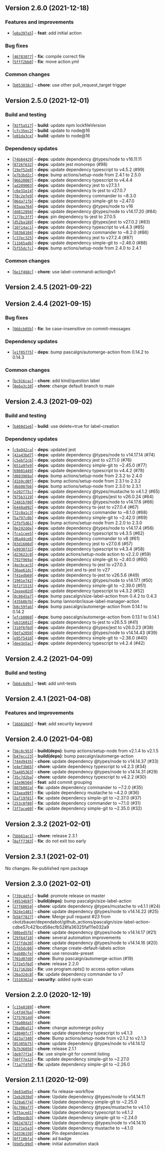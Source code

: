 ## Version 2.6.0 (2021-12-18)

### Features and improvements

* [[`e0a397a5`](https://github.com/ckotzbauer&#x2F;changelog-generator/commit/e0a397a5)] - **feat**: add initial action

### Bug fixes

* [[`46783077`](https://github.com/ckotzbauer&#x2F;changelog-generator/commit/46783077)] - **fix**: compile correct file
* [[`5fff2bb8`](https://github.com/ckotzbauer&#x2F;changelog-generator/commit/5fff2bb8)] - **fix**: move action.yml

### Common changes

* [[`b053038c`](https://github.com/ckotzbauer&#x2F;changelog-generator/commit/b053038c)] - **chore**: use other pull_request_target trigger


## Version 2.5.0 (2021-12-01)

### Build and testing

* [[`92f5a517`](https://github.com/ckotzbauer&#x2F;changelog-generator/commit/92f5a517)] - **build**: update npm lockfileVersion
* [[`cfc35ec2`](https://github.com/ckotzbauer&#x2F;changelog-generator/commit/cfc35ec2)] - **build**: update to node@16
* [[`e01da3ce`](https://github.com/ckotzbauer&#x2F;changelog-generator/commit/e01da3ce)] - **build**: update to node@16

### Dependency updates

* [[`74b84429`](https://github.com/ckotzbauer&#x2F;changelog-generator/commit/74b84429)] - **deps**: update dependency @types&#x2F;node to v16.11.11
* [[`8726f632`](https://github.com/ckotzbauer&#x2F;changelog-generator/commit/8726f632)] - **deps**: update jest monorepo (#98)
* [[`19ef52e8`](https://github.com/ckotzbauer&#x2F;changelog-generator/commit/19ef52e8)] - **deps**: update dependency typescript to v4.5.2 (#99)
* [[`e7b3bd2c`](https://github.com/ckotzbauer&#x2F;changelog-generator/commit/e7b3bd2c)] - **deps**: bump actions&#x2F;setup-node from 2.4.1 to 2.5.0
* [[`96620007`](https://github.com/ckotzbauer&#x2F;changelog-generator/commit/96620007)] - **deps**: update dependency typescript to v4.4.4
* [[`ad209003`](https://github.com/ckotzbauer&#x2F;changelog-generator/commit/ad209003)] - **deps**: update dependency jest to v27.3.1
* [[`c6e31e14`](https://github.com/ckotzbauer&#x2F;changelog-generator/commit/c6e31e14)] - **deps**: update dependency ts-jest to v27.0.7
* [[`f8c2efe9`](https://github.com/ckotzbauer&#x2F;changelog-generator/commit/f8c2efe9)] - **deps**: update dependency commander to ~8.3.0
* [[`06da71fb`](https://github.com/ckotzbauer&#x2F;changelog-generator/commit/06da71fb)] - **deps**: update dependency simple-git to ~2.47.0
* [[`03aaa764`](https://github.com/ckotzbauer&#x2F;changelog-generator/commit/03aaa764)] - **deps**: update dependency @types&#x2F;node to v16
* [[`dd812894`](https://github.com/ckotzbauer&#x2F;changelog-generator/commit/dd812894)] - **deps**: update dependency @types&#x2F;node to v14.17.20 (#84)
* [[`177bc3ff`](https://github.com/ckotzbauer&#x2F;changelog-generator/commit/177bc3ff)] - **deps**: pin dependency ts-jest to 27.0.5
* [[`d52ba189`](https://github.com/ckotzbauer&#x2F;changelog-generator/commit/d52ba189)] - **deps**: update dependency @types&#x2F;jest to v27.0.2 (#83)
* [[`10714ac1`](https://github.com/ckotzbauer&#x2F;changelog-generator/commit/10714ac1)] - **deps**: update dependency typescript to v4.4.3 (#85)
* [[`583b8104`](https://github.com/ckotzbauer&#x2F;changelog-generator/commit/583b8104)] - **deps**: update dependency commander to ~8.2.0 (#86)
* [[`c37ec325`](https://github.com/ckotzbauer&#x2F;changelog-generator/commit/c37ec325)] - **deps**: update dependency jest to v27.2.4 (#87)
* [[`11b65adb`](https://github.com/ckotzbauer&#x2F;changelog-generator/commit/11b65adb)] - **deps**: update dependency simple-git to ~2.46.0 (#88)
* [[`5f55dcfc`](https://github.com/ckotzbauer&#x2F;changelog-generator/commit/5f55dcfc)] - **deps**: bump actions&#x2F;setup-node from 2.4.0 to 2.4.1

### Common changes

* [[`6e1f468c`](https://github.com/ckotzbauer&#x2F;changelog-generator/commit/6e1f468c)] - **chore**: use label-command-action@v1


## Version 2.4.5 (2021-09-22)


## Version 2.4.4 (2021-09-15)

### Bug fixes

* [[`066cb05b`](https://github.com/ckotzbauer&#x2F;changelog-generator/commit/066cb05b)] - **fix**: be case-insensitive on commit-messages

### Dependency updates

* [[`e1f05775`](https://github.com/ckotzbauer&#x2F;changelog-generator/commit/e1f05775)] - **deps**: bump pascalgn&#x2F;automerge-action from 0.14.2 to 0.14.3

### Common changes

* [[`bc916cac`](https://github.com/ckotzbauer&#x2F;changelog-generator/commit/bc916cac)] - **chore**: add kind&#x2F;question label
* [[`8e6a3c10`](https://github.com/ckotzbauer&#x2F;changelog-generator/commit/8e6a3c10)] - **chore**: change default branch to main


## Version 2.4.3 (2021-09-02)

### Build and testing

* [[`b460d1e6`](https://github.com/ckotzbauer&#x2F;changelog-generator/commit/b460d1e6)] - **build**: use delete&#x3D;true for label-creation

### Dependency updates

* [[`c9a942ca`](https://github.com/ckotzbauer&#x2F;changelog-generator/commit/c9a942ca)] - **deps**: updated jest
* [[`42a43bd7`](https://github.com/ckotzbauer&#x2F;changelog-generator/commit/42a43bd7)] - **deps**: update dependency @types&#x2F;node to v14.17.14 (#74)
* [[`c5ebf2cb`](https://github.com/ckotzbauer&#x2F;changelog-generator/commit/c5ebf2cb)] - **deps**: update dependency jest to v27.1.0 (#76)
* [[`651a9fe9`](https://github.com/ckotzbauer&#x2F;changelog-generator/commit/651a9fe9)] - **deps**: update dependency simple-git to ~2.45.0 (#77)
* [[`69601449`](https://github.com/ckotzbauer&#x2F;changelog-generator/commit/69601449)] - **deps**: update dependency typescript to v4.4.2 (#78)
* [[`d603969a`](https://github.com/ckotzbauer&#x2F;changelog-generator/commit/d603969a)] - **deps**: bump actions&#x2F;setup-node from 2.3.2 to 2.4.0
* [[`d1b9cd0f`](https://github.com/ckotzbauer&#x2F;changelog-generator/commit/d1b9cd0f)] - **deps**: bump actions&#x2F;setup-node from 2.3.1 to 2.3.2
* [[`4bb087b6`](https://github.com/ckotzbauer&#x2F;changelog-generator/commit/4bb087b6)] - **deps**: bump actions&#x2F;setup-node from 2.3.0 to 2.3.1
* [[`e202f75c`](https://github.com/ckotzbauer&#x2F;changelog-generator/commit/e202f75c)] - **deps**: update dependency @types&#x2F;mustache to v4.1.2 (#65)
* [[`975b3119`](https://github.com/ckotzbauer&#x2F;changelog-generator/commit/975b3119)] - **deps**: update dependency @types&#x2F;jest to v26.0.24 (#64)
* [[`2481b700`](https://github.com/ckotzbauer&#x2F;changelog-generator/commit/2481b700)] - **deps**: update dependency @types&#x2F;node to v14.17.6 (#66)
* [[`6448a092`](https://github.com/ckotzbauer&#x2F;changelog-generator/commit/6448a092)] - **deps**: update dependency ts-jest to v27.0.4 (#67)
* [[`72c0a1c3`](https://github.com/ckotzbauer&#x2F;changelog-generator/commit/72c0a1c3)] - **deps**: update dependency commander to ~8.1.0 (#68)
* [[`5a797c0b`](https://github.com/ckotzbauer&#x2F;changelog-generator/commit/5a797c0b)] - **deps**: update dependency simple-git to ~2.42.0 (#69)
* [[`2fbf5d61`](https://github.com/ckotzbauer&#x2F;changelog-generator/commit/2fbf5d61)] - **deps**: bump actions&#x2F;setup-node from 2.2.0 to 2.3.0
* [[`0e192dde`](https://github.com/ckotzbauer&#x2F;changelog-generator/commit/0e192dde)] - **deps**: update dependency @types&#x2F;node to v14.17.4 (#56)
* [[`fca1cee5`](https://github.com/ckotzbauer&#x2F;changelog-generator/commit/fca1cee5)] - **deps**: update dependency typescript to v4.3.5 (#62)
* [[`d6a44ce6`](https://github.com/ckotzbauer&#x2F;changelog-generator/commit/d6a44ce6)] - **deps**: update dependency commander to v8 (#61)
* [[`03d1608d`](https://github.com/ckotzbauer&#x2F;changelog-generator/commit/03d1608d)] - **deps**: update dependency jest to v27.0.6 (#57)
* [[`e9930732`](https://github.com/ckotzbauer&#x2F;changelog-generator/commit/e9930732)] - **deps**: update dependency typescript to v4.3.4 (#58)
* [[`d23622c0`](https://github.com/ckotzbauer&#x2F;changelog-generator/commit/d23622c0)] - **deps**: update actions&#x2F;setup-node action to v2.2.0 (#59)
* [[`792f969a`](https://github.com/ckotzbauer&#x2F;changelog-generator/commit/792f969a)] - **deps**: update dependency simple-git to ~2.40.0 (#60)
* [[`4ecbcac5`](https://github.com/ckotzbauer&#x2F;changelog-generator/commit/4ecbcac5)] - **deps**: update dependency ts-jest to v27.0.3
* [[`30ae61dc`](https://github.com/ckotzbauer&#x2F;changelog-generator/commit/30ae61dc)] - **deps**: update jest and ts-jest to v27
* [[`f41edb69`](https://github.com/ckotzbauer&#x2F;changelog-generator/commit/f41edb69)] - **deps**: update dependency ts-jest to v26.5.6 (#49)
* [[`1901e742`](https://github.com/ckotzbauer&#x2F;changelog-generator/commit/1901e742)] - **deps**: update dependency @types&#x2F;node to v14.17.1 (#50)
* [[`6f2f1515`](https://github.com/ckotzbauer&#x2F;changelog-generator/commit/6f2f1515)] - **deps**: update dependency simple-git to ~2.39.0 (#51)
* [[`2eeee02d`](https://github.com/ckotzbauer&#x2F;changelog-generator/commit/2eeee02d)] - **deps**: update dependency typescript to v4.3.2 (#52)
* [[`0c8645a7`](https://github.com/ckotzbauer&#x2F;changelog-generator/commit/0c8645a7)] - **deps**: bump pascalgn&#x2F;size-label-action from 0.4.2 to 0.4.3
* [[`435b8b7b`](https://github.com/ckotzbauer&#x2F;changelog-generator/commit/435b8b7b)] - **deps**: bump lannonbr&#x2F;issue-label-manager-action
* [[`b8c59fab`](https://github.com/ckotzbauer&#x2F;changelog-generator/commit/b8c59fab)] - **deps**: bump pascalgn&#x2F;automerge-action from 0.14.1 to 0.14.2
* [[`efcb0060`](https://github.com/ckotzbauer&#x2F;changelog-generator/commit/efcb0060)] - **deps**: bump pascalgn&#x2F;automerge-action from 0.13.1 to 0.14.1
* [[`eb316012`](https://github.com/ckotzbauer&#x2F;changelog-generator/commit/eb316012)] - **deps**: update dependency ts-jest to v26.5.5 (#41)
* [[`310f6f6d`](https://github.com/ckotzbauer&#x2F;changelog-generator/commit/310f6f6d)] - **deps**: update dependency @types&#x2F;jest to v26.0.23 (#38)
* [[`0dfa2050`](https://github.com/ckotzbauer&#x2F;changelog-generator/commit/0dfa2050)] - **deps**: update dependency @types&#x2F;node to v14.14.43 (#39)
* [[`e95f5410`](https://github.com/ckotzbauer&#x2F;changelog-generator/commit/e95f5410)] - **deps**: update dependency simple-git to ~2.38.0 (#40)
* [[`dee3e5ac`](https://github.com/ckotzbauer&#x2F;changelog-generator/commit/dee3e5ac)] - **deps**: update dependency typescript to v4.2.4 (#42)


## Version 2.4.2 (2021-04-09)

### Build and testing

* [[`bb6c6d9c`](https://github.com/ckotzbauer&#x2F;changelog-generator/commit/bb6c6d9c)] - **test**: add unit-tests


## Version 2.4.1 (2021-04-08)

### Features and improvements

* [[`16b610d3`](https://github.com/ckotzbauer&#x2F;changelog-generator/commit/16b610d3)] - **feat**: add security keyword


## Version 2.4.0 (2021-04-08)

* [[`56c8c953`](https://github.com/ckotzbauer&#x2F;changelog-generator/commit/56c8c953)] - **build(deps)**: bump actions&#x2F;setup-node from v2.1.4 to v2.1.5
* [[`b47ecc23`](https://github.com/ckotzbauer&#x2F;changelog-generator/commit/b47ecc23)] - **build(deps)**: bump pascalgn&#x2F;automerge-action
* [[`744d9435`](https://github.com/ckotzbauer&#x2F;changelog-generator/commit/744d9435)] - **chore**: update dependency @types&#x2F;node to v14.14.37 (#33)
* [[`e4ef3b65`](https://github.com/ckotzbauer&#x2F;changelog-generator/commit/e4ef3b65)] - **chore**: update dependency typescript to v4.2.3 (#34)
* [[`5a405363`](https://github.com/ckotzbauer&#x2F;changelog-generator/commit/5a405363)] - **chore**: update dependency @types&#x2F;node to v14.14.31 (#29)
* [[`35c7d2ba`](https://github.com/ckotzbauer&#x2F;changelog-generator/commit/35c7d2ba)] - **chore**: update dependency typescript to v4.2.2 (#30)
* [[`12e96504`](https://github.com/ckotzbauer&#x2F;changelog-generator/commit/12e96504)] - **feat**: add commit grouping
* [[`807b802a`](https://github.com/ckotzbauer&#x2F;changelog-generator/commit/807b802a)] - **fix**: update dependency commander to ~7.2.0 (#35)
* [[`23aea99f`](https://github.com/ckotzbauer&#x2F;changelog-generator/commit/23aea99f)] - **fix**: update dependency mustache to ~4.2.0 (#36)
* [[`2af19f81`](https://github.com/ckotzbauer&#x2F;changelog-generator/commit/2af19f81)] - **fix**: update dependency simple-git to ~2.37.0 (#37)
* [[`253c0f80`](https://github.com/ckotzbauer&#x2F;changelog-generator/commit/253c0f80)] - **fix**: update dependency commander to ~7.1.0 (#31)
* [[`3f7ace60`](https://github.com/ckotzbauer&#x2F;changelog-generator/commit/3f7ace60)] - **fix**: update dependency simple-git to ~2.35.0 (#32)

## Version 2.3.2 (2021-02-01)

* [[`5bb61ac1`](https://github.com/ckotzbauer&#x2F;changelog-generator/commit/5bb61ac1)] - **chore**: release 2.3.1
* [[`8aff7383`](https://github.com/ckotzbauer&#x2F;changelog-generator/commit/8aff7383)] - **fix**: do not exit too early

## Version 2.3.1 (2021-02-01)

No changes. Re-published npm package

## Version 2.3.0 (2021-02-01)

* [[`739c4dfc`](https://github.com/ckotzbauer&#x2F;changelog-generator/commit/739c4dfc)] - **build**: promote release on master
* [[`49534b97`](https://github.com/ckotzbauer&#x2F;changelog-generator/commit/49534b97)] - **build(deps)**: bump pascalgn&#x2F;size-label-action
* [[`27f68654`](https://github.com/ckotzbauer&#x2F;changelog-generator/commit/27f68654)] - **chore**: update dependency @types&#x2F;mustache to v4.1.1 (#24)
* [[`824e1481`](https://github.com/ckotzbauer&#x2F;changelog-generator/commit/824e1481)] - **chore**: update dependency @types&#x2F;node to v14.14.22 (#25)
* [[`b56f7827`](https://github.com/ckotzbauer&#x2F;changelog-generator/commit/b56f7827)] - **chore**: Merge pull request #23 from ckotzbauer&#x2F;dependabot&#x2F;github_actions&#x2F;pascalgn&#x2F;size-label-action-cdbe57c421bcd58ecfb528fa36325faf11e032a9
* [[`80bed5fb`](https://github.com/ckotzbauer&#x2F;changelog-generator/commit/80bed5fb)] - **chore**: update dependency @types&#x2F;node to v14.14.17 (#21)
* [[`29f64f18`](https://github.com/ckotzbauer&#x2F;changelog-generator/commit/29f64f18)] - **chore**: several automation improvements
* [[`727fde30`](https://github.com/ckotzbauer&#x2F;changelog-generator/commit/727fde30)] - **chore**: update dependency @types&#x2F;node to v14.14.16 (#20)
* [[`2f65dc08`](https://github.com/ckotzbauer&#x2F;changelog-generator/commit/2f65dc08)] - **chore**: change create-default-labels action
* [[`eab88cfe`](https://github.com/ckotzbauer&#x2F;changelog-generator/commit/eab88cfe)] - **chore**: use renovate-preset
* [[`701d07d0`](https://github.com/ckotzbauer&#x2F;changelog-generator/commit/701d07d0)] - **chore**: Bump pascalgn&#x2F;automerge-action (#19)
* [[`272e5f6d`](https://github.com/ckotzbauer&#x2F;changelog-generator/commit/272e5f6d)] - **chore**: release 2.2.0
* [[`317162bb`](https://github.com/ckotzbauer&#x2F;changelog-generator/commit/317162bb)] - **fix**: use program.opts() to access option values
* [[`26a32dc8`](https://github.com/ckotzbauer&#x2F;changelog-generator/commit/26a32dc8)] - **fix**: update dependency commander to v7
* [[`1510362a`](https://github.com/ckotzbauer&#x2F;changelog-generator/commit/1510362a)] - **security**: added synk-scan

## Version 2.2.0 (2020-12-19)

* [[`c15e8109`](https://github.com/ckotzbauer&#x2F;changelog-generator/commit/c15e8109)] - **chore**: 
* [[`c4fd47ba`](https://github.com/ckotzbauer&#x2F;changelog-generator/commit/c4fd47ba)] - **chore**: 
* [[`275781dd`](https://github.com/ckotzbauer&#x2F;changelog-generator/commit/275781dd)] - **chore**: 
* [[`7da00da5`](https://github.com/ckotzbauer&#x2F;changelog-generator/commit/7da00da5)] - **chore**: 
* [[`3ba96a51`](https://github.com/ckotzbauer&#x2F;changelog-generator/commit/3ba96a51)] - **chore**: change automerge policy
* [[`18048fcf`](https://github.com/ckotzbauer&#x2F;changelog-generator/commit/18048fcf)] - **chore**: update dependency typescript to v4.1.3
* [[`d23a7340`](https://github.com/ckotzbauer&#x2F;changelog-generator/commit/d23a7340)] - **chore**: Bump actions&#x2F;setup-node from v2.1.2 to v2.1.3
* [[`85305b75`](https://github.com/ckotzbauer&#x2F;changelog-generator/commit/85305b75)] - **chore**: update dependency @types&#x2F;node to v14.14.12
* [[`b7b36056`](https://github.com/ckotzbauer&#x2F;changelog-generator/commit/b7b36056)] - **chore**: release 2.1.1
* [[`de977f1e`](https://github.com/ckotzbauer&#x2F;changelog-generator/commit/de977f1e)] - **fix**: use sinple-git for commit listing
* [[`50ff7e12`](https://github.com/ckotzbauer&#x2F;changelog-generator/commit/50ff7e12)] - **fix**: update dependency simple-git to ~2.27.0
* [[`71a7fdf0`](https://github.com/ckotzbauer&#x2F;changelog-generator/commit/71a7fdf0)] - **fix**: update dependency simple-git to ~2.26.0
## Version 2.1.1 (2020-12-09)

* [[`de83a05e`](https://github.com/ckotzbauer&#x2F;changelog-generator/commit/de83a05e)] - **chore**: fix release-workflow
* [[`2eb2039d`](https://github.com/ckotzbauer&#x2F;changelog-generator/commit/2eb2039d)] - **chore**: Update dependency @types&#x2F;node to v14.14.11
* [[`320a6774`](https://github.com/ckotzbauer&#x2F;changelog-generator/commit/320a6774)] - **chore**: Update dependency simple-git to ~2.25.0
* [[`6c708af7`](https://github.com/ckotzbauer&#x2F;changelog-generator/commit/6c708af7)] - **chore**: Update dependency @types&#x2F;mustache to v4.1.0
* [[`675aced1`](https://github.com/ckotzbauer&#x2F;changelog-generator/commit/675aced1)] - **chore**: Update dependency typescript to v4.1.2
* [[`e99eedb3`](https://github.com/ckotzbauer&#x2F;changelog-generator/commit/e99eedb3)] - **chore**: Update dependency simple-git to ~2.24.0
* [[`06247872`](https://github.com/ckotzbauer&#x2F;changelog-generator/commit/06247872)] - **chore**: Update dependency @types&#x2F;node to v14.14.10
* [[`3371e5a3`](https://github.com/ckotzbauer&#x2F;changelog-generator/commit/3371e5a3)] - **chore**: Update dependency mustache to ~4.1.0
* [[`2d336150`](https://github.com/ckotzbauer&#x2F;changelog-generator/commit/2d336150)] - **chore**: Pin dependencies
* [[`0ff10bfa`](https://github.com/ckotzbauer&#x2F;changelog-generator/commit/0ff10bfa)] - **chore**: ad badge
* [[`69d5c09d`](https://github.com/ckotzbauer&#x2F;changelog-generator/commit/69d5c09d)] - **chore**: initial automation stack
